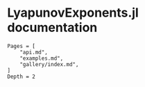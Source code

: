 # LyapunovExponents.jl documentation

```@contents
Pages = [
    "api.md",
    "examples.md",
    "gallery/index.md",
]
Depth = 2
```
